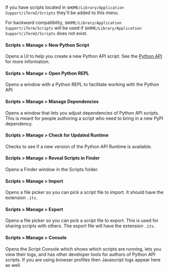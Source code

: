 If you have scripts located in `$HOME/Library/Application Support/iTerm2/Scripts` they'll be added to this menu.

For backward compatibility, `$HOME/Library/Application Support/iTerm/Scripts` will be used if `$HOME/Library/Application Support/iTerm2/Scripts` does not exist.

#### Scripts > Manage > New Python Script
Opens a UI to help you create a new Python API script. See the [Python API](https://iterm2.com/python-api) for more information.

#### Scripts > Manage > Open Python REPL
Opens a window with a Python REPL to facilitate working with the Python API.

#### Scripts > Manage > Manage Dependencies
Opens a window that lets you adjust dependencies of Python API scripts. This is meant for people authoring a script who need to bring in a new PyPI dependency.

#### Scripts > Manage > Check for Updated Runtime
Checks to see if a new version of the Python API Runtime is available.

#### Scripts > Manage > Reveal Scripts in Finder
Opens a Finder window in the Scripts folder.

#### Scripts > Manage > Import
Opens a file picker so you can pick a script file to import. It should have the extension `.its`.

#### Scripts > Manage > Export
Opens a file picker so you can pick a script file to export. This is used for sharing scripts with others. The export file will have the extension `.its`.

#### Scripts > Manage > Console
Opens the Script Console which shows which scripts are running, lets you view their logs, and has other developer tools for authors of Python API scripts. If you are using browser profiles then Javascript logs appear here as well.
